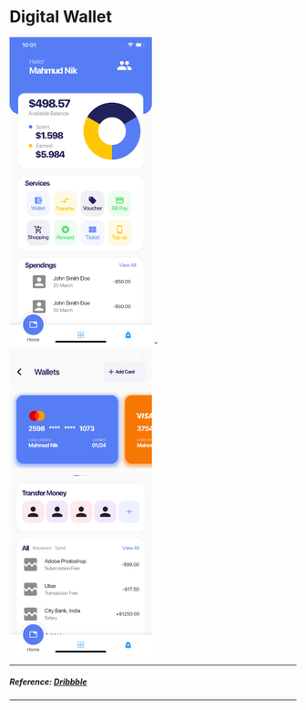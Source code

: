 # Digital Wallet

<p>
  <img src="screenshot1.png" width="250">
  -
  <img src="screenshot2.png" width="250">
</p>

---

##### Reference: [Dribbble](https://dribbble.com/shots/10801116-Digital-Wallet-App)

---
